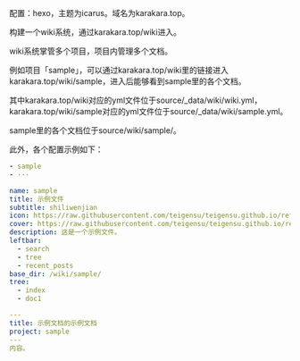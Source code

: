 配置：hexo，主题为icarus。域名为karakara.top。

构建一个wiki系统，通过karakara.top/wiki进入。

wiki系统掌管多个项目，项目内管理多个文档。

例如项目「sample」，可以通过karakara.top/wiki里的链接进入karakara.top/wiki/sample，进入后能够看到sample里的各个文档。

其中karakara.top/wiki对应的yml文件位于source/_data/wiki/wiki.yml，karakara.top/wiki/sample对应的yml文件位于source/_data/wiki/sample.yml。

sample里的各个文档位于source/wiki/sample/。

此外，各个配置示例如下：
```source/_data/wiki/wiki.yml
- sample
- ···
```
```yaml source/_data/wiki/sample.yml
name: sample
title: 示例文件
subtitle: shiliwenjian
icon: https://raw.githubusercontent.com/teigensu/teigensu.github.io/refs/heads/main/medicalwikipicture/comprohensive-diagnostic-1/medical-history-doctor-svgrepo-com.svg
cover: https://raw.githubusercontent.com/teigensu/teigensu.github.io/refs/heads/main/medicalwikipicture/comprohensive-diagnostic-1/medical-history-doctor-svgrepo-com.svg
description: 这是一个示例文件。
leftbar: 
  - search
  - tree
  - recent_posts
base_dir: /wiki/sample/
tree:
  - index
  - doc1
```
```yaml source/wiki/sample/index.md
---
title: 示例文档的示例文档
project: sample
---
内容。
```